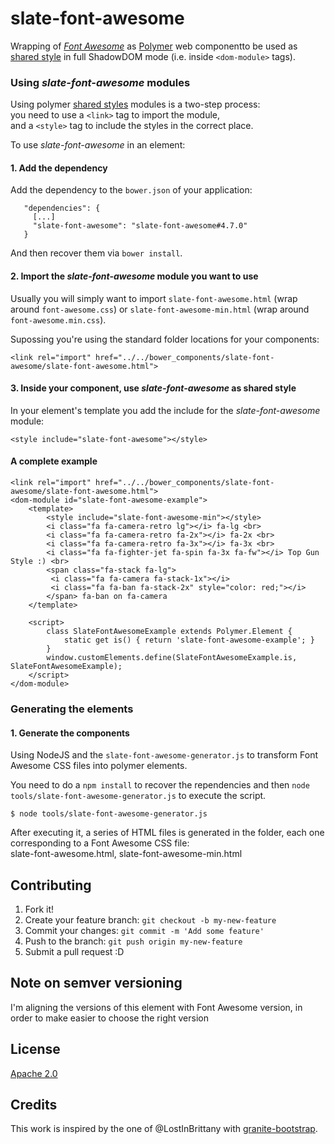 # slate-font-awesome
Wrapping of *[Font Awesome](http://fontawesome.io)* as [Polymer](https://www.polymer-project.org) web componentto be used as [shared style](https://www.polymer-project.org/2.0/docs/devguide/style-shadow-dom#style-modules) in full ShadowDOM mode (i.e. inside `<dom-module>` tags).

### Using *slate-font-awesome* modules

Using  polymer [shared styles](https://www.polymer-project.org/2.0/docs/devguide/style-shadow-dom#style-modules) modules is a two-step process:  
you need to use a `<link>` tag to import the module,  
and a `<style>` tag to include the styles in the correct place.

To use *slate-font-awesome* in an element:

#### 1. Add the dependency

Add the dependency to the `bower.json` of your application:

```
   "dependencies": {
     [...]
     "slate-font-awesome": "slate-font-awesome#4.7.0"
   }
``` 

And then recover them via `bower install`.

#### 2. Import the *slate-font-awesome* module you want to use

Usually you will simply want to import `slate-font-awesome.html` (wrap around `font-awesome.css`) or `slate-font-awesome-min.html`
(wrap around `font-awesome.min.css`).

Supossing you're using the standard folder locations for your components:
 
```
<link rel="import" href="../../bower_components/slate-font-awesome/slate-font-awesome.html">
``` 

#### 3. Inside your component, use *slate-font-awesome* as shared style

In your element's template you add the include for the *slate-font-awesome* module:

```
<style include="slate-font-awesome"></style>
```
 

#### A complete example
 
```
<link rel="import" href="../../bower_components/slate-font-awesome/slate-font-awesome.html">
<dom-module id="slate-font-awesome-example">
    <template>
        <style include="slate-font-awesome-min"></style>
        <i class="fa fa-camera-retro lg"></i> fa-lg <br>
        <i class="fa fa-camera-retro fa-2x"></i> fa-2x <br>
        <i class="fa fa-camera-retro fa-3x"></i> fa-3x <br>
        <i class="fa fa-fighter-jet fa-spin fa-3x fa-fw"></i> Top Gun Style :) <br>
        <span class="fa-stack fa-lg">
         <i class="fa fa-camera fa-stack-1x"></i>
         <i class="fa fa-ban fa-stack-2x" style="color: red;"></i>
        </span> fa-ban on fa-camera
    </template>

    <script>
        class SlateFontAwesomeExample extends Polymer.Element {
            static get is() { return 'slate-font-awesome-example'; }
        }
        window.customElements.define(SlateFontAwesomeExample.is, SlateFontAwesomeExample);
    </script>
</dom-module>
``` 

### Generating the elements

#### 1. Generate the components

Using NodeJS and the `slate-font-awesome-generator.js` to transform Font Awesome CSS files into polymer elements.

You need to do a `npm install` to recover the rependencies and then `node  tools/slate-font-awesome-generator.js` to execute the script.

```
$ node tools/slate-font-awesome-generator.js
```

After executing it, a series of HTML files is generated in the folder, each one corresponding to a Font Awesome CSS file:  
slate-font-awesome.html, slate-font-awesome-min.html

 ## Contributing

1. Fork it!
2. Create your feature branch: `git checkout -b my-new-feature`
3. Commit your changes: `git commit -m 'Add some feature'`
4. Push to the branch: `git push origin my-new-feature`
5. Submit a pull request :D

## Note on semver versioning

I'm aligning the versions of this element with Font Awesome version, in order to make easier to choose the right version
 
## License

[Apache 2.0](http://www.apache.org/licenses/LICENSE-2.0)

## Credits
This work is inspired by the one of @LostInBrittany with [granite-bootstrap](https://github.com/LostInBrittany/granite-bootstrap).

